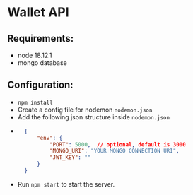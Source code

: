# Wallet API

## Requirements:
- node 18.12.1
- mongo database

## Configuration:
- ```npm install```
- Create a config file for nodemon ```nodemon.json```
- Add the following json structure inside ```nodemon.json```
- ```json
    {
        "env": {
            "PORT": 5000,  // optional, default is 3000
            "MONGO_URI": "YOUR MONGO CONNECTION URI", 
            "JWT_KEY": ""
        }
    }
    ```
- Run ```npm start``` to start the server.

